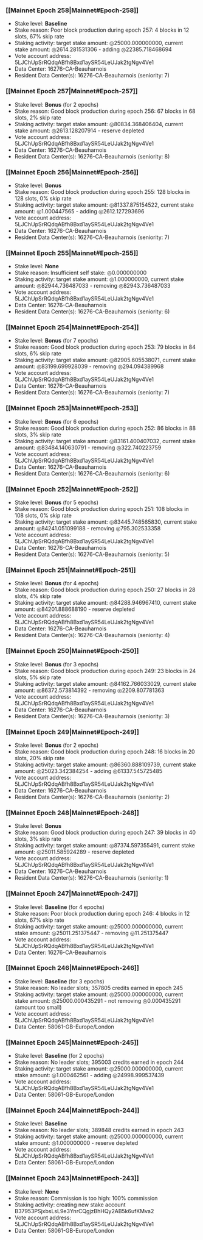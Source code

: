 ### [[Mainnet Epoch 258|Mainnet#Epoch-258]]
* Stake level: **Baseline**
* Stake reason: Poor block production during epoch 257: 4 blocks in 12 slots, 67% skip rate
* Staking activity: target stake amount: ◎25000.000000000, current stake amount: ◎2614.281531306 - adding ◎22385.718468694
* Vote account address: 5LJChUpSrRQdqABfh8Bxd1aySR54LeUJak2tgNgv4Ve1
* Data Center: 16276-CA-Beauharnois
* Resident Data Center(s): 16276-CA-Beauharnois (seniority: 7)
### [[Mainnet Epoch 257|Mainnet#Epoch-257]]
* Stake level: **Bonus** (for 2 epochs)
* Stake reason: Good block production during epoch 256: 67 blocks in 68 slots, 2% skip rate
* Staking activity: target stake amount: ◎80834.368406404, current stake amount: ◎2613.128207914 - reserve depleted
* Vote account address: 5LJChUpSrRQdqABfh8Bxd1aySR54LeUJak2tgNgv4Ve1
* Data Center: 16276-CA-Beauharnois
* Resident Data Center(s): 16276-CA-Beauharnois (seniority: 8)
### [[Mainnet Epoch 256|Mainnet#Epoch-256]]
* Stake level: **Bonus**
* Stake reason: Good block production during epoch 255: 128 blocks in 128 slots, 0% skip rate
* Staking activity: target stake amount: ◎81337.875154522, current stake amount: ◎1.000447565 - adding ◎2612.127293696
* Vote account address: 5LJChUpSrRQdqABfh8Bxd1aySR54LeUJak2tgNgv4Ve1
* Data Center: 16276-CA-Beauharnois
* Resident Data Center(s): 16276-CA-Beauharnois (seniority: 7)
### [[Mainnet Epoch 255|Mainnet#Epoch-255]]
* Stake level: **None**
* Stake reason: Insufficient self stake: ◎0.000000000
* Staking activity: target stake amount: ◎1.000000000, current stake amount: ◎82944.736487033 - removing ◎82943.736487033
* Vote account address: 5LJChUpSrRQdqABfh8Bxd1aySR54LeUJak2tgNgv4Ve1
* Data Center: 16276-CA-Beauharnois
* Resident Data Center(s): 16276-CA-Beauharnois (seniority: 6)
### [[Mainnet Epoch 254|Mainnet#Epoch-254]]
* Stake level: **Bonus** (for 7 epochs)
* Stake reason: Good block production during epoch 253: 79 blocks in 84 slots, 6% skip rate
* Staking activity: target stake amount: ◎82905.605538071, current stake amount: ◎83199.699928039 - removing ◎294.094389968
* Vote account address: 5LJChUpSrRQdqABfh8Bxd1aySR54LeUJak2tgNgv4Ve1
* Data Center: 16276-CA-Beauharnois
* Resident Data Center(s): 16276-CA-Beauharnois (seniority: 7)
### [[Mainnet Epoch 253|Mainnet#Epoch-253]]
* Stake level: **Bonus** (for 6 epochs)
* Stake reason: Good block production during epoch 252: 86 blocks in 88 slots, 3% skip rate
* Staking activity: target stake amount: ◎83161.400407032, current stake amount: ◎83484.140630791 - removing ◎322.740223759
* Vote account address: 5LJChUpSrRQdqABfh8Bxd1aySR54LeUJak2tgNgv4Ve1
* Data Center: 16276-CA-Beauharnois
* Resident Data Center(s): 16276-CA-Beauharnois (seniority: 6)
### [[Mainnet Epoch 252|Mainnet#Epoch-252]]
* Stake level: **Bonus** (for 5 epochs)
* Stake reason: Good block production during epoch 251: 108 blocks in 108 slots, 0% skip rate
* Staking activity: target stake amount: ◎83445.748565830, current stake amount: ◎84241.051099188 - removing ◎795.302533358
* Vote account address: 5LJChUpSrRQdqABfh8Bxd1aySR54LeUJak2tgNgv4Ve1
* Data Center: 16276-CA-Beauharnois
* Resident Data Center(s): 16276-CA-Beauharnois (seniority: 5)
### [[Mainnet Epoch 251|Mainnet#Epoch-251]]
* Stake level: **Bonus** (for 4 epochs)
* Stake reason: Good block production during epoch 250: 27 blocks in 28 slots, 4% skip rate
* Staking activity: target stake amount: ◎84288.946967410, current stake amount: ◎84201.888688190 - reserve depleted
* Vote account address: 5LJChUpSrRQdqABfh8Bxd1aySR54LeUJak2tgNgv4Ve1
* Data Center: 16276-CA-Beauharnois
* Resident Data Center(s): 16276-CA-Beauharnois (seniority: 4)
### [[Mainnet Epoch 250|Mainnet#Epoch-250]]
* Stake level: **Bonus** (for 3 epochs)
* Stake reason: Good block production during epoch 249: 23 blocks in 24 slots, 5% skip rate
* Staking activity: target stake amount: ◎84162.766033029, current stake amount: ◎86372.573814392 - removing ◎2209.807781363
* Vote account address: 5LJChUpSrRQdqABfh8Bxd1aySR54LeUJak2tgNgv4Ve1
* Data Center: 16276-CA-Beauharnois
* Resident Data Center(s): 16276-CA-Beauharnois (seniority: 3)
### [[Mainnet Epoch 249|Mainnet#Epoch-249]]
* Stake level: **Bonus** (for 2 epochs)
* Stake reason: Good block production during epoch 248: 16 blocks in 20 slots, 20% skip rate
* Staking activity: target stake amount: ◎86360.888109739, current stake amount: ◎25023.342384254 - adding ◎61337.545725485
* Vote account address: 5LJChUpSrRQdqABfh8Bxd1aySR54LeUJak2tgNgv4Ve1
* Data Center: 16276-CA-Beauharnois
* Resident Data Center(s): 16276-CA-Beauharnois (seniority: 2)
### [[Mainnet Epoch 248|Mainnet#Epoch-248]]
* Stake level: **Bonus**
* Stake reason: Good block production during epoch 247: 39 blocks in 40 slots, 3% skip rate
* Staking activity: target stake amount: ◎87374.597355491, current stake amount: ◎25011.585924289 - reserve depleted
* Vote account address: 5LJChUpSrRQdqABfh8Bxd1aySR54LeUJak2tgNgv4Ve1
* Data Center: 16276-CA-Beauharnois
* Resident Data Center(s): 16276-CA-Beauharnois (seniority: 1)
### [[Mainnet Epoch 247|Mainnet#Epoch-247]]
* Stake level: **Baseline** (for 4 epochs)
* Stake reason: Poor block production during epoch 246: 4 blocks in 12 slots, 67% skip rate
* Staking activity: target stake amount: ◎25000.000000000, current stake amount: ◎25011.251375447 - removing ◎11.251375447
* Vote account address: 5LJChUpSrRQdqABfh8Bxd1aySR54LeUJak2tgNgv4Ve1
* Data Center: 16276-CA-Beauharnois
### [[Mainnet Epoch 246|Mainnet#Epoch-246]]
* Stake level: **Baseline** (for 3 epochs)
* Stake reason: No leader slots; 357805 credits earned in epoch 245
* Staking activity: target stake amount: ◎25000.000000000, current stake amount: ◎25000.000435291 - not removing ◎0.000435291 (amount too small)
* Vote account address: 5LJChUpSrRQdqABfh8Bxd1aySR54LeUJak2tgNgv4Ve1
* Data Center: 58061-GB-Europe/London
### [[Mainnet Epoch 245|Mainnet#Epoch-245]]
* Stake level: **Baseline** (for 2 epochs)
* Stake reason: No leader slots; 395003 credits earned in epoch 244
* Staking activity: target stake amount: ◎25000.000000000, current stake amount: ◎1.000462561 - adding ◎24998.999537439
* Vote account address: 5LJChUpSrRQdqABfh8Bxd1aySR54LeUJak2tgNgv4Ve1
* Data Center: 58061-GB-Europe/London
### [[Mainnet Epoch 244|Mainnet#Epoch-244]]
* Stake level: **Baseline**
* Stake reason: No leader slots; 389848 credits earned in epoch 243
* Staking activity: target stake amount: ◎25000.000000000, current stake amount: ◎1.000000000 - reserve depleted
* Vote account address: 5LJChUpSrRQdqABfh8Bxd1aySR54LeUJak2tgNgv4Ve1
* Data Center: 58061-GB-Europe/London
### [[Mainnet Epoch 243|Mainnet#Epoch-243]]
* Stake level: **None**
* Stake reason: Commission is too high: 100% commission
* Staking activity: creating new stake account B37953PSjxbsLsL9e3YnrCQgjzBhHQy2AB5k6ufKMva2
* Vote account address: 5LJChUpSrRQdqABfh8Bxd1aySR54LeUJak2tgNgv4Ve1
* Data Center: 58061-GB-Europe/London